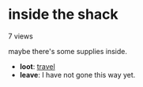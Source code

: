 # inside the shack

7 views

maybe there's some supplies inside.

- **loot**: [travel](travel-travel.md)
- **leave**: I have not gone this way yet.
